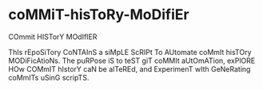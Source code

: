 # coMMiT-hisToRy-MoDifiEr
COmmit HISTorY MOdIfIER

ThIs rEpoSiTory CoNTAInS a siMpLE ScRIPt To AUtomate coMmIt hisTOry MODiFicAtioNs. The puRPose iS to teST giT coMMIt aUtOmATion, exPlORE HOw COMmIT hIstorY caN be alTeREd, and ExperimenT wIth GeNeRating coMmITs uSinG scripTS.
